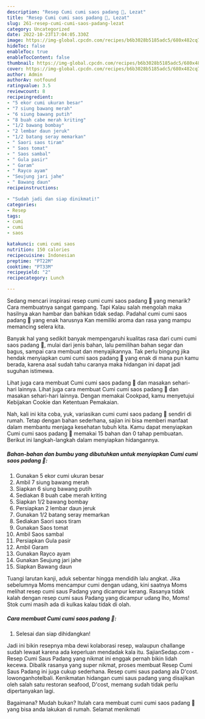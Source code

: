 ```yaml
---
description: "Resep Cumi cumi saos padang 🦑, Lezat"
title: "Resep Cumi cumi saos padang 🦑, Lezat"
slug: 261-resep-cumi-cumi-saos-padang-lezat
category: Uncategorized
date: 2022-10-23T17:04:05.330Z
image: https://img-global.cpcdn.com/recipes/b6b3028b5185adc5/680x482cq70/cumi-cumi-saos-padang-foto-resep-utama.jpg
hideToc: false
enableToc: true
enableTocContent: false
thumbnail: https://img-global.cpcdn.com/recipes/b6b3028b5185adc5/680x482cq70/cumi-cumi-saos-padang-foto-resep-utama.jpg
cover: https://img-global.cpcdn.com/recipes/b6b3028b5185adc5/680x482cq70/cumi-cumi-saos-padang-foto-resep-utama.jpg
author: Admin
authorAv: notfound
ratingvalue: 3.5
reviewcount: 8
recipeingredient:
- "5 ekor cumi ukuran besar"
- "7 siung bawang merah"
- "6 siung bawang putih"
- "8 buah cabe merah kriting"
- "1/2 bawang bombay"
- "2 lembar daun jeruk"
- "1/2 batang seray memarkan"
- " Saori saos tiram"
- " Saos tomat"
- " Saos sambal"
- " Gula pasir"
- " Garam"
- " Rayco ayam"
- "Seujung jari jahe"
- " Bawang daun"
recipeinstructions:

- "Sudah jadi dan siap dinikmati!"
categories:
- Resep
tags:
- cumi
- cumi
- saos

katakunci: cumi cumi saos 
nutrition: 150 calories
recipecuisine: Indonesian
preptime: "PT22M"
cooktime: "PT33M"
recipeyield: "2"
recipecategory: Lunch

---
```



Sedang mencari inspirasi resep cumi cumi saos padang 🦑 yang menarik? Cara membuatnya sangat gampang. Tapi Kalau salah mengolah maka hasilnya akan hambar dan bahkan tidak sedap. Padahal cumi cumi saos padang 🦑 yang enak harusnya Kan memiliki aroma dan rasa yang mampu memancing selera kita.


Banyak hal yang sedikit banyak mempengaruhi kualitas rasa dari cumi cumi saos padang 🦑, mulai dari jenis bahan, lalu pemilihan bahan segar dan bagus, sampai cara membuat dan menyajikannya. Tak perlu bingung jika hendak menyiapkan cumi cumi saos padang 🦑 yang enak di mana pun kamu berada, karena asal sudah tahu caranya maka hidangan ini dapat jadi suguhan istimewa.

Lihat juga cara membuat Cumi cumi saos padang 🦑 dan masakan sehari-hari lainnya. Lihat juga cara membuat Cumi cumi saos padang 🦑 dan masakan sehari-hari lainnya. Dengan memakai Cookpad, kamu menyetujui Kebijakan Cookie dan Ketentuan Pemakaian.


Nah, kali ini kita coba, yuk, variasikan cumi cumi saos padang 🦑 sendiri di rumah. Tetap dengan bahan sederhana, sajian ini bisa memberi manfaat dalam membantu menjaga kesehatan tubuh kita. Kamu dapat menyiapkan Cumi cumi saos padang 🦑 memakai 15 bahan dan 0 tahap pembuatan. Berikut ini langkah-langkah dalam menyiapkan hidangannya.

<!--inarticleads1-->

##### Bahan-bahan dan bumbu yang dibutuhkan untuk menyiapkan Cumi cumi saos padang 🦑:

1. Gunakan 5 ekor cumi ukuran besar
1. Ambil 7 siung bawang merah
1. Siapkan 6 siung bawang putih
1. Sediakan 8 buah cabe merah kriting
1. Siapkan 1/2 bawang bombay
1. Persiapkan 2 lembar daun jeruk
1. Gunakan 1/2 batang seray memarkan
1. Sediakan  Saori saos tiram
1. Gunakan  Saos tomat
1. Ambil  Saos sambal
1. Persiapkan  Gula pasir
1. Ambil  Garam
1. Gunakan  Rayco ayam
1. Gunakan Seujung jari jahe
1. Siapkan  Bawang daun


Tuangi larutan kanji, aduk sebentar hingga mendidih lalu angkat. Jika sebelumnya Moms mencampur cumi dengan udang, kini saatnya Moms melihat resep cumi saus Padang yang dicampur kerang. Rasanya tidak kalah dengan resep cumi saus Padang yang dicampur udang lho, Moms! Stok cumi masih ada di kulkas kalau tidak di olah. 

<!--inarticleads2-->

##### Cara membuat Cumi cumi saos padang 🦑:


1. Selesai dan siap dihidangkan!

Jadi ini bikin resepnya mba dewi kolaborasi resep, walaupun challange sudah lewaat karena ada keperluan mendadak kala itu. SajianSedap.com - Resep Cumi Saus Padang yang nikmat ini enggak pernah bikin lidah kecewa. Dibalik rasanya yang super nikmat, proses membuat Resep Cumi Saus Padang ini juga cukup sederhana. Resep cumi saus padang ala D&#39;cost. lowonganhotelbali. Kenikmatan hidangan cumi saus padang yang disajikan oleh salah satu restoran seafood, D&#39;cost, memang sudah tidak perlu dipertanyakan lagi. 

Bagaimana? Mudah bukan? Itulah cara membuat cumi cumi saos padang 🦑 yang bisa anda lakukan di rumah. Selamat menikmati
